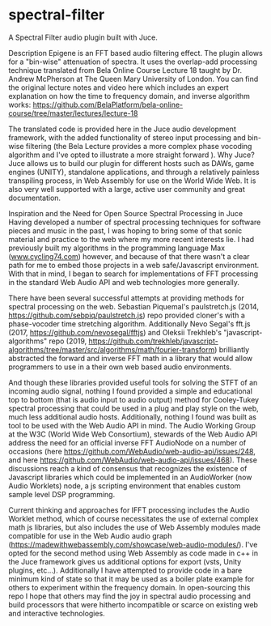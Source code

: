 # spectral-filter
A Spectral Filter audio plugin built with Juce.

Description
Epigene is an FFT based audio filtering effect. The plugin allows for a "bin-wise" attenuation of spectra. It uses the overlap-add processing technique translated from Bela Online Course Lecture 18 taught by Dr. Andrew McPherson at The Queen Mary University of London. You can find the original lecture notes and video here which includes an expert explanation on how the time to frequency domain, and inverse algorithm works: https://github.com/BelaPlatform/bela-online-course/tree/master/lectures/lecture-18

The translated code is provided here in the Juce audio development framework, with the added functionality of stereo input processing and bin-wise filtering (the Bela Lecture provides a more complex phase vocoding algorithm and I've opted to illustrate a more straight forward  ). Why Juce? Juce allows us to build our plugin for different hosts such as DAWs, game engines (UNITY), standalone applications, and through a relatively painless transpiling process, in Web Assembly for use on the World Wide Web. It is also very well supported with a large, active user community and great documentation.

Inspiration and the Need for Open Source Spectral Processing in Juce
Having developed a number of spectral processing techniques for software pieces and music in the past, I was hoping to bring some of that sonic material and practice to the web where my more recent interests lie. I had previously built my algorithms in the programming language Max (www.cycling74.com) however, and because of that there wasn't a clear path for me to embed those projects in a web safe/Javascript environment. With that in mind, I began to search for implementations of FFT processing in the standard Web Audio API and web technologies more generally. 

There have been several successful attempts at providing methods for spectral processing on the web. Sebastian Piquemal's paulstretch.js (2014, https://github.com/sebpiq/paulstretch.js) repo provided cloner's with a phase-vocoder time stretching algorithm. Additionally Nevo Segal's fft.js (2017, https://github.com/nevosegal/fftjs) and Oleksii Trekhleb's "javascript-algorithms" repo (2019, https://github.com/trekhleb/javascript-algorithms/tree/master/src/algorithms/math/fourier-transform) brilliantly abstracted the forward and inverse FFT math in a library that would allow programmers to use in a their own web based audio environments. 

And though these libraries provided useful tools for solving the STFT of an incoming audio signal, nothing I found provided a simple and educational top to bottom (that is audio input to audio output) method for Cooley-Tukey spectral processing that could be used in a plug and play style on the web, much less additional audio hosts. Additionally, nothing I found was built as tool to be used with the Web Audio API in mind. The Audio Working Group at the W3C (World Wide Web Consortium), stewards of the Web Audio API address the need for an official inverse FFT AudioNode on a number of occasions (here https://github.com/WebAudio/web-audio-api/issues/248, and here https://github.com/WebAudio/web-audio-api/issues/468). These discussions reach a kind of consensus that recognizes the existence of Javascript libraries which could be implemented in an AudioWorker (now Audio Worklets) node, a js scripting environment that enables custom sample level DSP programming. 

Current thinking and approaches for IFFT processing includes the Audio Worklet method, which of course necessitates the use of external complex math js libraries, but also includes the use of Web Assembly modules made compatible for use in the Web Audio audio graph (https://madewithwebassembly.com/showcase/web-audio-modules/). I've opted for the second method using Web Assembly as code made in c++ in the Juce framework gives us additional options for export (vsts, Unity plugins, etc...). Additionally I have attempted to provide code in a bare minimum kind of state so that it may be used as a boiler plate example for others to experiment within the frequency domain. In open-sourcing this repo I hope that others may find the joy in spectral audio processing and build processors that were hitherto incompatible or scarce on existing web and interactive technologies.
